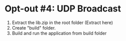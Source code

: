 # Opt-out #4: UDP Broadcast

1. Extract the lib.zip in the root folder (Extract here)
2. Create "build" folder.
3. Build and run the application from build folder
